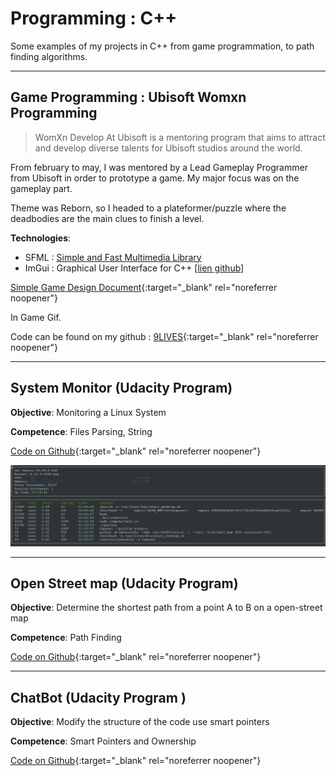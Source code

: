 # Programming : C++
Some examples of my projects in C++ from game programmation, to path finding algorithms. 

* * *
## Game Programming : Ubisoft Womxn Programming 

> WomXn Develop At Ubisoft is a mentoring program that aims to attract and develop diverse talents for Ubisoft studios around the world.

From february to may, I was mentored by a Lead Gameplay Programmer from Ubisoft in order to prototype a game. My major focus was on the gameplay part.

Theme was Reborn, so I headed to a plateformer/puzzle where the deadbodies are the main clues to finish a level. 

__Technologies__: 
+ SFML : [Simple and Fast Multimedia Library](https://www.sfml-dev.org/)
+ ImGui : Graphical User Interface for C++ [[lien github](https://github.com/ocornut/imgui)]


[Simple Game Design Document](https://drive.google.com/file/d/1O0Ac06Ke82EVLZGDs-N7JoixQQ94ngwD/view?usp=sharing){:target="_blank" rel="noreferrer noopener"}

In Game Gif.

Code can be found on my github : [9LIVES](https://github.com/ChrisDal/ubiwmxn-game/tree/v2.21){:target="_blank" rel="noreferrer noopener"}



* * *



## System Monitor (Udacity Program)

__Objective__: Monitoring a Linux System

__Competence__: Files Parsing, String  

[Code on Github](https://github.com/ChrisDal/CppND-System-Monitor-Project-Updated){:target="_blank" rel="noreferrer noopener"}

![Monitoring Image](./images/monitor-final.png "Result Image")


* * *


## Open Street map (Udacity Program)

__Objective__: Determine the shortest path from a point A to B on a open-street map

__Competence__: Path Finding 

[Code on Github](https://github.com/ChrisDal/CppND-Route-Planning-Project/tree/master/src){:target="_blank" rel="noreferrer noopener"} 


* * *

## ChatBot (Udacity Program )

__Objective__: Modify the structure of the code use smart pointers 

__Competence__: Smart Pointers and Ownership

[Code on Github](https://github.com/ChrisDal/CppND-Memory-Management-Chatbot){:target="_blank" rel="noreferrer noopener"}